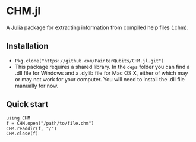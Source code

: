 CHM.jl
======

A [Julia](http://julialang.org) package for extracting information from compiled help files (.chm).

Installation
------------

+ `Pkg.clone("https://github.com/PainterQubits/CHM.jl.git")`
+ This package requires a shared library. In the `deps` folder you can find a .dll
file for Windows and a .dylib file for Mac OS X, either of which may or may not
work for your computer. You will need to install the .dll file manually for now.


Quick start
-----------

```
using CHM
f = CHM.open("/path/to/file.chm")
CHM.readdir(f, "/")
CHM.close(f)
```
